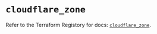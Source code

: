 # `cloudflare_zone`

Refer to the Terraform Registory for docs: [`cloudflare_zone`](https://registry.terraform.io/providers/cloudflare/cloudflare/4.15.0/docs/resources/zone).
